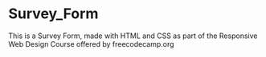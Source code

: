 # Survey_Form
This is a Survey Form, made with HTML and CSS as part of the Responsive Web Design Course offered by freecodecamp.org
